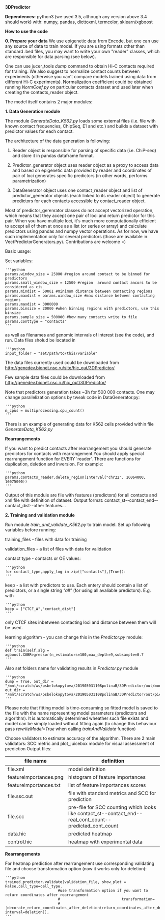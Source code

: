 **3DPredictor**

**Dependences:**
python3 (we used 3.5, although any version above 3.4 should work) with: numpy, pandas, dicttoxml, termcolor, sklearn/xgboost

**How to use the code**

**0. Prepare your data**
We use epigenetic data from Encode, but one can use any source of data to train model. If you are using formats other than standard .bed files, you may want to write your own "reader" classes, which are responsible for data parsing (see below).

One can use jucer_tools _dump_ command to obtain Hi-C contacts required for training. We also suggest to normalize contact counts between experiments (otherwise you can’t compare models trained using data from different Hi-C experiments). Normalization coefficient could be obtained running _NormCoef.py_ on particular contacts dataset and used later when creating the contacts_reader object.


The model itself contains 2 major modules:

**1. Data Generation module**

The module _GenerateData_K562.py_ loads some external files 
(i.e. file with known contact frequencies, ChipSeq, E1 and etc.) 
and builds a dataset with predictor values for each contact.

The architecture of the data generation is following:

1. Reader object is responsible for parsing of specific data (i.e. ChiP-seq) and store it in pandas dataframe format.

2. Predictor_generator object uses reader object as a proxy to access data and based on epigenetic data provided by reader and coordinates of pair of loci generates specific predictors (in other words, performs parametrization)

3. DataGenerator object uses one contact_reader object and list of predictor_generator objects (each linked to its reader object)  to generate predictors for each contacts accessible by contact_reader object.

Most of predictor_gerenrator classes do not accept vectorized operation, which means that they accept one pair of loci and return predictor for this pair. When you have multiple loci, it's much more computationally efficient to accept all of them at once as a list (or series or array) and calculate predictors using pandas and numpy vector operations. As for now, we have such implementation only for several predictors (those are available in VectPredictorGenerators.py). Contributions are welcome =)


Basic usage:

Set variables:

    '''python
    params.window_size = 25000 #region around contact to be binned for predictors
    params.small_window_size = 12500 #region  around contact ancors to be considered as cis
    params.mindist = 50001 #minimum distance between contacting regions
    params.maxdist = params.window_size #max distance between contacting regions
    params.maxdist = 3000000
    params.binsize = 20000 #when binning regions with predictors, use this binsize
    params.sample_size = 500000 #how many contacts write to file
    params.conttype = "contacts"
    '''

as well as filenames and genomic intervals of interest 
(see the code), and run. Data files sholud be located in 
 
    '''python
    input_folder = "set/path/to/this/variable"
The data files currently used could be downloaded from 
http://genedev.bionet.nsc.ru/site/hic_out/3DPredictor/

Few sample data files could be downloaded from 
http://genedev.bionet.nsc.ru/hic_out/3DPredictor/

Note that predictors generation takes ~3h for 500 000 contacts.
One may change parallelization options by tweak code in DataGenerator.py:


    '''python
    n_cpus = multiprocessing.cpu_count()
    '''


There is an example of generating data for K562 cells provided within file _GenerateData_K562.py_ 

**Rearrangements**

If you want to predict contacts after rearrangement you should generate predictors for contacts with rearrangement.You should apply special rearrangement function for EVERY 'reader'. There are functions for duplication, deletion and inversion. For example:

    '''python
    params.contacts_reader.delete_region(Interval("chr22", 16064000, 16075000))
    '''

Output of this module are file with features (predictors) for all contacts and xml file with definition of dataset. Output format: contact_st--contact_end--contact_dist--other features...

**2. Training and validation module**

Run module _train_and_validate_K562.py_ to train model.
Set up following variables before running:

training_files - files with data for training

validation_files - a list of files with data for validation

contact type - contacts or OE values:
 
    '''python
    for contact_type,apply_log in zip(["contacts"],[True]): 
    '''

keep - a list with predictors to use. Each entery should 
contain a list of predictors, or a single string _"all"_
(for using all avaliable predictors). 
E.g. with
 
    '''python
    keep = ["CTCF_W","contact_dist"] 
    '''

 only CTCF sites inbetween contacting loci and distance between them will be used.
 
learning algorithm - you can change this in the _Predictor.py_ module:
 
    '''python
    def train(self,alg = xgboost.XGBRegressor(n_estimators=100,max_depth=9,subsample=0.7 
    '''

Also set folders name for validating results in _Predictor.py_ module

    '''python
    dump = True, out_dir = "/mnt/scratch/ws/psbelokopytova/201905031108polinaB/3DPredictor/out/models/" 
    out_dir = "/mnt/scratch/ws/psbelokopytova/201905031108polinaB/3DPredictor/out/pics/",
    '''
 Please note that fitting model is time-consuming so fitted model is saved to the file with the name 
 representing model parameters (predictors and algorithm). 
 It is automatically determined wheather such file exists and
 model can be simply loaded without fitting again 
 (to change this behaviour pass _rewriteModel=True_ when calling 
 _trainAndValidate_ function)
 
Choose validators to estimate accuracy of the algorithm. There are 2 main validators: SCC metric and plot_juicebox module for visual assessment of prediction
Output files:

| file name | definition |
| --------- | ---------------- |
| file.xml | model definition |
| featureImportances.png | histogram of feature importances |
| featureImportances.txt | list of feature importances scores |
| file.ssc.out | file with standard metrics and SCC for prediction |
| file.scc | pre-file for SCC counting which looks like contact_st--contact_end--real_cont_count--predicted_cont_count |
| data.hic | predicted heatmap |
| control.hic | heatmap with experimental data |

**Rearrangements**

For heatmap prediction after rearrangement use corresponding validating file and choose transformation option (now it works only for deletion):

    '''python
    trained_predictor.validate(validation_file, show_plot = False,cell_type=cell_type,
                            #use transformation option if you want to return coordinates after rearrangement
                            #                            transformation=
                            # [decorate_return_coordinates_after_deletion(return_coordinates_after_deletion, interval=deletion)], 
    '''
